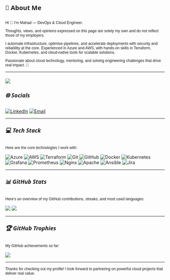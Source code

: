 <h4 style="font-family: 'Segoe UI', Tahoma, Geneva, Verdana, sans-serif; font-size: 20px; font-weight: bold;">💫 About Me</h4>

<p style="font-family: 'Verdana', Geneva, Tahoma, sans-serif; font-size: 12px;">
Hi 👋 I’m Mahad — DevOps & Cloud Engineer.
</p>

<p style="font-family: 'Verdana', Geneva, Tahoma, sans-serif; font-size: 12px;">
Thoughts, views, and opinions expressed on this page are solely my own and do not reflect those of my employers.
</p>

<p style="font-family: 'Verdana', Geneva, Tahoma, sans-serif; font-size: 12px;">
I automate infrastructure, optimise pipelines, and accelerate deployments with security and reliability at the core. Experienced in Azure and AWS, with hands-on skills in Terraform, Docker, Kubernetes, and cloud-native tools for scalable solutions.
</p>

<p style="font-family: 'Verdana', Geneva, Tahoma, sans-serif; font-size: 12px;">
Passionate about cloud technology, mentoring, and solving engineering challenges that drive real impact. 🧠  
</p>

---

<p style="font-family: 'Segoe UI', Tahoma, Geneva, Verdana, sans-serif; font-size: 20px; font-weight: bold;">  
  
![](https://komarev.com/ghpvc/?username=tecknosap&label=Profile+Views)
</p>

<h5 style="font-family: 'Segoe UI', Tahoma, Geneva, Verdana, sans-serif; font-size: 18px; font-weight: bold;">🌐 Socials</h5>

[![LinkedIn](https://img.shields.io/badge/LinkedIn-%230077B5.svg?logo=linkedin&logoColor=white)](https://linkedin.com/in/mahadmohamed05)  [![Email](https://img.shields.io/badge/Email-D14836?logo=gmail&logoColor=white)](mailto:mahad@gocloudops.co.uk)  

---

<h5 style="font-family: 'Segoe UI', Tahoma, Geneva, Verdana, sans-serif; font-size: 18px; font-weight: bold;">💻 Tech Stack</h5>

<p style="font-family: 'Verdana', Geneva, Tahoma, sans-serif; font-size: 12px;">
Here are the core technologies I work with:
</p>

![Azure](https://img.shields.io/badge/Azure-0078D4?logo=Microsoft-Azure&logoColor=white)
![AWS](https://img.shields.io/badge/AWS-232F3E?logo=Amazon-AWS&logoColor=white)
![Terraform](https://img.shields.io/badge/Terraform-623CE4?logo=Terraform&logoColor=white)
![Git](https://img.shields.io/badge/Git-F05033?logo=git&logoColor=white)
![GitHub](https://img.shields.io/badge/GitHub-121011?logo=github&logoColor=white)
![Docker](https://img.shields.io/badge/Docker-2496ED?logo=Docker&logoColor=white)
![Kubernetes](https://img.shields.io/badge/Kubernetes-326CE5?logo=Kubernetes&logoColor=white)
![Grafana](https://img.shields.io/badge/Grafana-F46800?logo=grafana&logoColor=white)
![Prometheus](https://img.shields.io/badge/Prometheus-E6522C?logo=Prometheus&logoColor=white)
![Nginx](https://img.shields.io/badge/Nginx-009639?logo=nginx&logoColor=white)
![Apache](https://img.shields.io/badge/Apache-D42029?logo=apache&logoColor=white)
![Ansible](https://img.shields.io/badge/Ansible-1A1918?logo=ansible&logoColor=white)
![Jira](https://img.shields.io/badge/Jira-0A0FFF?logo=jira&logoColor=white)

---

<h5 style="font-family: 'Segoe UI', Tahoma, Geneva, Verdana, sans-serif; font-size: 18px; font-weight: bold;">📊 GitHub Stats</h5>

<p style="font-family: 'Verdana', Geneva, Tahoma, sans-serif; font-size: 12px;">
Here’s an overview of my GitHub contributions, streaks, and most used languages:
</p>

![](https://github-readme-stats.vercel.app/api?username=tecknosap&theme=dark&hide_border=false&include_all_commits=true&count_private=true)  ![](https://nirzak-streak-stats.vercel.app/?user=tecknosap&theme=dark&hide_border=false) 

---

<h5 style="font-family: 'Segoe UI', Tahoma, Geneva, Verdana, sans-serif; font-size: 18px; font-weight: bold;">🏆 GitHub Trophies</h5>

<p style="font-family: 'Verdana', Geneva, Tahoma, sans-serif; font-size: 12px;">
My GitHub achievements so far:
</p>

![](https://github-profile-trophy.vercel.app/?username=tecknosap&theme=radical&no-frame=false&no-bg=false&margin-w=4)  

---

<p style="font-family: 'Verdana', Geneva, Tahoma, sans-serif; font-size: 12px;">
Thanks for checking out my profile! I look forward to partnering on powerful cloud projects that deliver real value.
</p>
